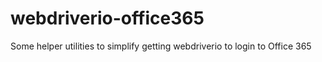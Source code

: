 # webdriverio-office365
Some helper utilities to simplify getting webdriverio to login to Office 365
